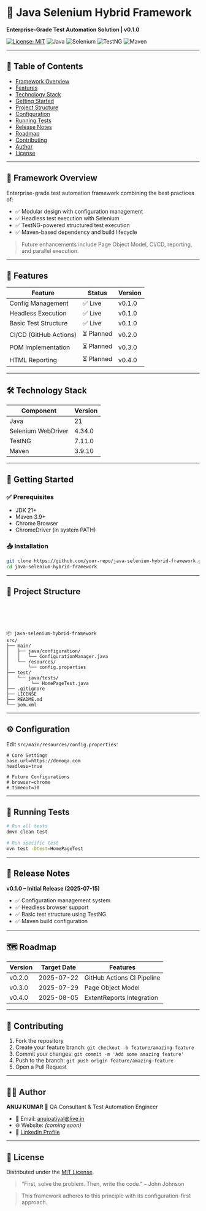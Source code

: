 # 🚀 Java Selenium Hybrid Framework
**Enterprise-Grade Test Automation Solution | v0.1.0**

[![License: MIT](https://img.shields.io/badge/License-MIT-yellow.svg)](https://opensource.org/licenses/MIT)
![Java](https://img.shields.io/badge/Java-21-blue)
![Selenium](https://img.shields.io/badge/Selenium-4.34.0-darkgreen)
![TestNG](https://img.shields.io/badge/TestNG-7.11.0-red)
![Maven](https://img.shields.io/badge/Maven-3.9+-blueviolet)

---

## 📖 Table of Contents
- [Framework Overview](#-framework-overview)
- [Features](#-features)
- [Technology Stack](#-technology-stack)
- [Getting Started](#-getting-started)
- [Project Structure](#-project-structure)
- [Configuration](#-configuration)
- [Running Tests](#-running-tests)
- [Release Notes](#-release-notes)
- [Roadmap](#-roadmap)
- [Contributing](#-contributing)
- [Author](#-author)
- [License](#-license)

---

## 🌟 Framework Overview
Enterprise-grade test automation framework combining the best practices of:

- ✅ Modular design with configuration management
- ✅ Headless test execution with Selenium
- ✅ TestNG-powered structured test execution
- ✅ Maven-based dependency and build lifecycle

> Future enhancements include Page Object Model, CI/CD, reporting, and parallel execution.

---

## 🎯 Features
| Feature                 | Status   | Version  |
|------------------------|----------|----------|
| Config Management      | ✅ Live  | v0.1.0   |
| Headless Execution     | ✅ Live  | v0.1.0   |
| Basic Test Structure   | ✅ Live  | v0.1.0   |
| CI/CD (GitHub Actions) | ⏳ Planned | v0.2.0   |
| POM Implementation     | ⏳ Planned | v0.3.0   |
| HTML Reporting         | ⏳ Planned | v0.4.0   |

---

## 🛠 Technology Stack
| Component           | Version     |
|---------------------|-------------|
| Java                | 21          |
| Selenium WebDriver  | 4.34.0      |
| TestNG              | 7.11.0      |
| Maven               | 3.9.10      |

---

## 🚀 Getting Started

### ✅ Prerequisites
- JDK 21+
- Maven 3.9+
- Chrome Browser
- ChromeDriver (in system PATH)

### 📥 Installation
```bash
git clone https://github.com/your-repo/java-selenium-hybrid-framework.git
cd java-selenium-hybrid-framework
```

---

## 📂 Project Structure
```





📦 java-selenium-hybrid-framework
src/
├── main/
│   ├── java/configuration/
│   │   └── ConfigurationManager.java
│   └── resources/
│       └── config.properties
├── test/
│   └── java/tests/
│        └── HomePageTest.java
├── .gitignore
├── LICENSE
├── README.md
└── pom.xml

```

---

## ⚙️ Configuration
Edit `src/main/resources/config.properties`:
```
# Core Settings
base.url=https://demoqa.com
headless=true

# Future Configurations
# browser=chrome
# timeout=30
```

---

## 🧪 Running Tests

```bash
# Run all tests
dmvn clean test

# Run specific test
mvn test -Dtest=HomePageTest
```

---

## 📌 Release Notes
**v0.1.0 – Initial Release (2025-07-15)**

- ✅ Configuration management system
- ✅ Headless browser support
- ✅ Basic test structure using TestNG
- ✅ Maven build configuration

---

## 🗺 Roadmap
| Version   | Target Date  | Features                    |
|-----------|--------------|-----------------------------|
| v0.2.0    | 2025-07-22   | GitHub Actions CI Pipeline |
| v0.3.0    | 2025-07-29   | Page Object Model          |
| v0.4.0    | 2025-08-05   | ExtentReports Integration  |

---

## 👥 Contributing
1. Fork the repository
2. Create your feature branch: `git checkout -b feature/amazing-feature`
3. Commit your changes: `git commit -m 'Add some amazing feature'`
4. Push to the branch: `git push origin feature/amazing-feature`
5. Open a Pull Request

---

## 👨‍💻 Author

**ANUJ KUMAR** 🏅 QA Consultant & Test Automation Engineer
- 📧 Email: [anujpatiyal@live.in](mailto:anujpatiyal@live.in)
- 🌐 Website: *(coming soon)*
- 🔗 [LinkedIn Profile](https://www.linkedin.com/in/anuj-kumar-qa/)

---

## 📜 License
Distributed under the [MIT License](https://opensource.org/licenses/MIT).

> “First, solve the problem. Then, write the code.” – John Johnson

> This framework adheres to this principle with its configuration-first approach.
